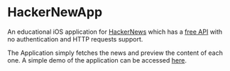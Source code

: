 # HackerNewApp
An educational iOS application for [HackerNews](https://news.ycombinator.com/news) which has a [free API](https://github.com/HackerNews/API) with no authentication and HTTP requests support. 

The Application simply fetches the news and preview the content of each one. A simple demo of the application can be accessed [here](https://drive.google.com/open?id=1-lVTnZnh97dBAvrERr1EV2-I9ov9nsx2).

